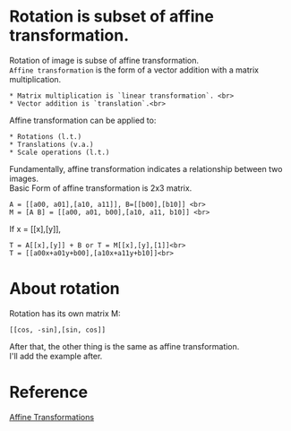 # Rotation is subset of affine transformation.
Rotation of image is subse of affine transformation. <br>
`Affine transformation` is the form of a vector addition with a matrix multiplication. <br>
```
* Matrix multiplication is `linear transformation`. <br>
* Vector addition is `translation`.<br>
```

Affine transformation can be applied to: <br>
```
* Rotations (l.t.)
* Translations (v.a.)
* Scale operations (l.t.)
```

Fundamentally, affine transformation indicates a relationship between two images. <br>
Basic Form of affine transformation is 2x3 matrix. <br>
```
A = [[a00, a01],[a10, a11]], B=[[b00],[b10]] <br>
M = [A B] = [[a00, a01, b00],[a10, a11, b10]] <br>
```

If x = [[x],[y]], <br>
```
T = A[[x],[y]] + B or T = M[[x],[y],[1]]<br>
T = [[a00x+a01y+b00],[a10x+a11y+b10]]<br>
```

# About rotation
Rotation has its own matrix M: <br>
```
[[cos, -sin],[sin, cos]]
```
After that, the other thing is the same as affine transformation.<br>
I'll add the example after. <br>

# Reference
[Affine Transformations](https://docs.opencv.org/2.4/doc/tutorials/imgproc/imgtrans/warp_affine/warp_affine.html)
